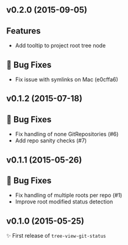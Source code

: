 ## v0.2.0 (2015-09-05)

## Features
- Add tooltip to project root tree node

## :bug: Bug Fixes
- Fix issue with symlinks on Mac (e0cffa6)

## v0.1.2 (2015-07-18)

## :bug: Bug Fixes
- Fix handling of none GitRepositories (#6)
- Add repo sanity checks (#7)


## v0.1.1 (2015-05-26)

## :bug: Bug Fixes
- Fix handling of multiple roots per repo (#1)
- Improve root modified status detection


## v0.1.0 (2015-05-25)
:sparkles: First release of `tree-view-git-status`
